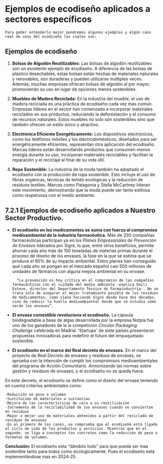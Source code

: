 # Ejemplos de ecodiseño aplicados a sectores específicos​

    Para poder entenderlo mejor pondremos algunos ejemplos y algún caso real de usos del ecodiseño los cuales son: 

## Ejemplos de ecodiseño

1. **Bolsas de Algodón Reutilizables:**
Las bolsas de algodón reutilizables son un excelente ejemplo de ecodiseño. A diferencia de las bolsas de plástico desechables, estas bolsas están hechas de materiales naturales y renovables, son duraderas y pueden utilizarse múltiples veces. Además, muchas empresas ofrecen bolsas de algodón al por mayor, promoviendo su uso en lugar de opciones menos sostenibles.

2. **Muebles de Madera Reciclada:**
En la industria del mueble, el uso de madera reciclada es una práctica de ecodiseño cada vez más común. Empresas líderes en el sector  han comenzado a incorporar materiales reciclados en sus productos, reduciendo la deforestación y el consumo de recursos naturales. Estos muebles no solo son sostenibles sino que también ofrecen un estilo único y atractivo.

3. **Electrónica Eficiente Energéticamente:**
Los dispositivos electrónicos, como los teléfonos móviles y los electrodomésticos, diseñados para ser energéticamente eficientes, representan otra aplicación del ecodiseño. Marcas líderes están desarrollando productos que consumen menos energía durante su uso, incorporan materiales reciclables y facilitan la reparación y el reciclaje al final de su vida útil.

4. **Ropa Sostenible:**
La industria de la moda también ha adoptado el ecodiseño con la producción de ropa sostenible. Esto incluye el uso de fibras orgánicas, técnicas de teñido ecológicas y la reducción de residuos textiles. Marcas como Patagonia y Stella McCartney lideran este movimiento, demostrando que la moda puede ser tanto estilosa como respetuosa con el medio ambiente.

## 7.2.1 Ejemplos de ecodiseño aplicados a Nuestro Sector Productivo.

- **El ecodiseño en los medicamentos se suma con fuerza al compromiso medioambiental de la industria farmacéutica.**
Más de 330 compañías farmacéuticas participan ya en los *Planes Empresariales de Prevención de Envases* liderados por Sigre, lo que, entre otros beneficios, permite ahorrar cada año más de 150 toneladas de materias primas durante el proceso de diseño de los envases, la fase en la que se estima que se produce el 80% de su impacto ambiental. Estos planes han conseguido que cada año se pongan en el mercado español casi 500 millones de unidades de fármacos con alguna mejora ambiental en su envase.

        “La prevención es hoy crítica en el compromiso de las compañías farmacéuticas con el cuidado del medio ambiente -explica Emili Esteve, director del Departamento Técnico de Farmaindustria-. No se trata sólo de asegurar el mejor tratamiento posible de los residuos de medicamentos, como viene haciendo Sigre desde hace dos décadas, sino de reducir la huella medioambiental desde que se estudia cómo serán los envases”.

- **El envase comestible revoluciona el ecodiseño.**
La cápsula biodegradable a base de algas desarrollada por la empresa Notpla fue uno de los ganadores de la la competición *Circular Packaging Challenge* celebrada en Madrid. 'Startups' de siete países presentaron propuestas innovadoras para redefinir el futuro del empaquetado sostenible.

- **El ecodiseño en el marco del Real decreto de envases.**
En el marco del proyecto de *Real Decreto* de envases y residuos de envases, se aprueba con la intención de cumplir los compromisos medioambientales del programa de Acción Comunitario. Armonizando las normas sobre gestión y residuos de envases, y el ecodiseño no se queda fuera.

En este decreto, el ecodiseño se define como el diseño del envase teniendo en cuenta criterios ambientales como:

    ·Reducción en peso o volumen
    ·Sustitución de materiales o sustancias
    ·Mejora de las características de cara a su reutilización
    ·Incremento de la reciclabilidad de los envases cuando se conviertan en residuos
    ·Mayor o mejor uso de materiales obtenidos a partir del reciclado de residuos de envases
    ·En el primero de los casos, se comprueba que el ecodiseño está ligado al ciclo de vida de los productos y servicios. Mientras que en el segundo, se liga a conceptos tan concretos como la reducción de peso o formatos de volumen.

**Conclusión:** El ecodiseño esta "dándolo todo" para que pueda ser mas sostenible tanto para todos como ecologicamente. Pues el ecodiseño está implementándose mas en 2024-25.
